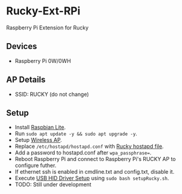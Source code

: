 # Rucky-Ext-RPi
Raspberry Pi Extension for Rucky

## Devices
- Raspberry Pi 0W/0WH

## AP Details
- SSID: RUCKY (do not change)

## Setup
- Install [Raspbian Lite](https://www.raspberrypi.org/downloads/raspbian/).
- Run `sudo apt update -y && sudo apt upgrade -y`.
- Setup [Wireless AP](https://www.raspberrypi.org/documentation/configuration/wireless/access-point.md).
- Replace `/etc/hostapd/hostapd.conf` with [Rucky hostapd file](https://raw.githubusercontent.com/mayankmetha/Rucky-Ext-RPi/master/hostapd.conf).
- Add a password to hostapd.conf after `wpa_passphrase=`.
- Reboot Raspberry Pi and connect to Raspberry Pi's RUCKY AP to configure futher.
- If ethernet ssh is enabled in cmdline.txt and config.txt, disable it.
- Execute [USB HID Driver Setup](https://raw.githubusercontent.com/mayankmetha/Rucky-Ext-RPi/master/setupRucky.sh) using `sudo bash setupRucky.sh`.
- TODO: Still under development
